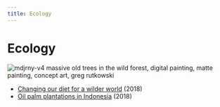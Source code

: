 ```yaml
---
title: Ecology
---
```


# Ecology

![mdjrny-v4 massive old trees in the wild forest, digital painting, matte painting, concept art, greg rutkowski](ecology.png)

- [Changing our diet for a wilder world](/ecology/changing-our-diet-for-a-wilder-world) (2018)
- [Oil palm plantations in Indonesia](/news/2018/02/25/oil-palm-plantations-indonesia) (2018)
